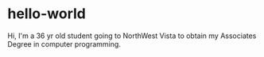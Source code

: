 # hello-world
Hi, I'm a 36 yr old student going to NorthWest Vista to obtain my Associates Degree in computer programming.
